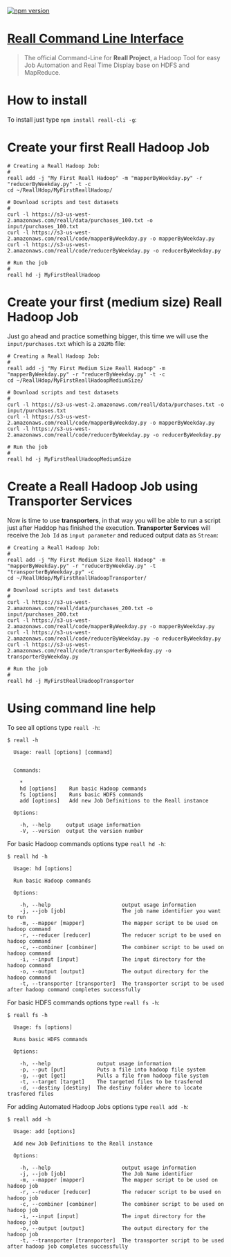 [![npm version](https://badge.fury.io/js/reall-cli.svg)](https://badge.fury.io/js/reall-cli)

# [Reall Command Line Interface](https://github.com/ReallTeam/reall-cli)

> The official Command-Line for **Reall Project**, a Hadoop Tool for easy Job Automation and Real Time Display base on HDFS and MapReduce.

# How to install

To install just type `npm install reall-cli -g`:

# Create your first Reall Hadoop Job

    # Creating a Reall Hadoop Job:
    #
    reall add -j "My First Reall Hadoop" -m "mapperByWeekday.py" -r "reducerByWeekday.py" -t -c
    cd ~/ReallHdop/MyFirstReallHadoop/

    # Download scripts and test datasets
    #
    curl -l https://s3-us-west-2.amazonaws.com/reall/data/purchases_100.txt -o input/purchases_100.txt
    curl -l https://s3-us-west-2.amazonaws.com/reall/code/mapperByWeekday.py -o mapperByWeekday.py
    curl -l https://s3-us-west-2.amazonaws.com/reall/code/reducerByWeekday.py -o reducerByWeekday.py

    # Run the job
    #
    reall hd -j MyFirstReallHadoop

# Create your first (medium size) Reall Hadoop Job
Just go ahead and practice something bigger, this time we will use the `input/purchases.txt` which is a `202Mb` file:

    # Creating a Reall Hadoop Job:
    #
    reall add -j "My First Medium Size Reall Hadoop" -m "mapperByWeekday.py" -r "reducerByWeekday.py" -t -c
    cd ~/ReallHdop/MyFirstReallHadoopMediumSize/

    # Download scripts and test datasets
    #
    curl -l https://s3-us-west-2.amazonaws.com/reall/data/purchases.txt -o input/purchases.txt
    curl -l https://s3-us-west-2.amazonaws.com/reall/code/mapperByWeekday.py -o mapperByWeekday.py
    curl -l https://s3-us-west-2.amazonaws.com/reall/code/reducerByWeekday.py -o reducerByWeekday.py

    # Run the job
    #
    reall hd -j MyFirstReallHadoopMediumSize

# Create a Reall Hadoop Job using Transporter Services
Now is time to use **transporters**, in that way you will be able to run a script just after Haddop has finished the execution.
**Transporter Services** will receive the `Job Id` as `input parameter` and reduced output data as `Stream`:

    # Creating a Reall Hadoop Job:
    #
    reall add -j "My First Medium Size Reall Hadoop" -m "mapperByWeekday.py" -r "reducerByWeekday.py" -t "transporterByWeekday.py" -c
    cd ~/ReallHdop/MyFirstReallHadoopTransporter/

    # Download scripts and test datasets
    #
    curl -l https://s3-us-west-2.amazonaws.com/reall/data/purchases_200.txt -o input/purchases_200.txt
    curl -l https://s3-us-west-2.amazonaws.com/reall/code/mapperByWeekday.py -o mapperByWeekday.py
    curl -l https://s3-us-west-2.amazonaws.com/reall/code/reducerByWeekday.py -o reducerByWeekday.py
    curl -l https://s3-us-west-2.amazonaws.com/reall/code/transporterByWeekday.py -o transporterByWeekday.py

    # Run the job
    #
    reall hd -j MyFirstReallHadoopTransporter

# Using command line help

To see all options type `reall -h`:

    $ reall -h

      Usage: reall [options] [command]


      Commands:

        *
        hd [options]    Run basic Hadoop commands
        fs [options]    Runs basic HDFS commands
        add [options]   Add new Job Definitions to the Reall instance

      Options:

        -h, --help     output usage information
        -V, --version  output the version number

For basic Hadoop commands options type `reall hd -h`:

    $ reall hd -h

      Usage: hd [options]

      Run basic Hadoop commands

      Options:

        -h, --help                       output usage information
        -j, --job [job]                  The job name identifier you want to run
        -m, --mapper [mapper]            The mapper script to be used on hadoop command
        -r, --reducer [reducer]          The reducer script to be used on hadoop command
        -c, --combiner [combiner]        The combiner script to be used on hadoop command
        -i, --input [input]              The input directory for the hadoop command
        -o, --output [output]            The output directory for the hadoop command
        -t, --transporter [transporter]  The transporter script to be used after hadoop command completes successfully

For basic HDFS commands options type `reall fs -h`:

    $ reall fs -h

      Usage: fs [options]

      Runs basic HDFS commands

      Options:

        -h, --help               output usage information
        -p, --put [put]          Puts a file into hadoop file system
        -g, --get [get]          Pulls a file from hadoop file system
        -t, --target [target]    The targeted files to be trasfered
        -d, --destiny [destiny]  The destiny folder where to locate trasfered files


For adding Automated Hadoop Jobs options type `reall add -h`:

    $ reall add -h

      Usage: add [options]

      Add new Job Definitions to the Reall instance

      Options:

        -h, --help                       output usage information
        -j, --job [job]                  The Job Name identifier
        -m, --mapper [mapper]            The mapper script to be used on hadoop job
        -r, --reducer [reducer]          The reducer script to be used on hadoop job
        -c, --combiner [combiner]        The combiner script to be used on hadoop job
        -i, --input [input]              The input directory for the hadoop job
        -o, --output [output]            The output directory for the hadoop job
        -t, --transporter [transporter]  The transporter script to be used after hadoop job completes successfully

